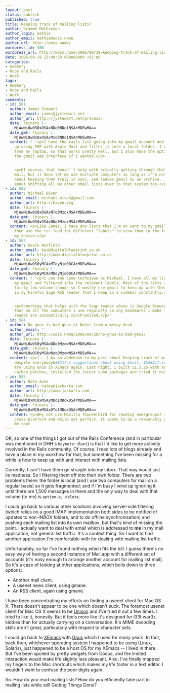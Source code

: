 ```yaml
---
layout: post
status: publish
published: true
title: Keeping track of mailing lists?
author: Graeme Mathieson
author_login: mathie
author_email: mathie@woss.name
author_url: http://woss.name/
wordpress_id: 306
wordpress_url: http://woss.name/2006/09/19/keeping-track-of-mailing-lists/
date: 2006-09-19 13:40:59.000000000 +01:00
categories:
- Geekery
- Ruby and Rails
- Work
tags:
- Geekery
- Ruby and Rails
- Work
comments:
- id: 581
  author: James Stewart
  author_email: james@jystewart.net
  author_url: http://jystewart.net/process/
  date: !binary |-
    MjAwNi0wOS0xOSAxNDo0NDo1NSArMDEwMA==
  date_gmt: !binary |-
    MjAwNi0wOS0xOSAxMzo0NDo1NSArMDEwMA==
  content: ! '<p>I have the rails list going into my gmail account and then pick it
    up using POP with Apple Mail and filter it into a local folder. I work primarily
    from my laptop, so that works pretty well, but I also have the option of using
    the gmail web interface if I wanted.</p>


    <p>Of course, that doesn''t help with actually getting through that volume of
    mail, but it does let me use multiple computers so long as I''m not too worried
    about keeping them truly in sync, and leaves gmail as an archive. I''m thinking
    about shifting all my other email lists over to that system too.</p>'
- id: 582
  author: Michael Biven
  author_email: michael.biven@gmail.com
  author_url: http://biven.org
  date: !binary |-
    MjAwNi0wOS0xOSAxNTo0MzoxMSArMDEwMA==
  date_gmt: !binary |-
    MjAwNi0wOS0xOSAxNDo0MzoxMSArMDEwMA==
  content: <p>Like James, I have any lists that I'm on sent to my gmail account and
    then use the rss feed for different "labels" to view them in the feed reader of
    my choice.</p>
- id: 583
  author: Kevin Ansfield
  author_email: kev@digitalblueprint.co.uk
  author_url: http://www.digitalblueprint.co.uk
  date: !binary |-
    MjAwNi0wOS0yMCAxMToyNjo0OCArMDEwMA==
  date_gmt: !binary |-
    MjAwNi0wOS0yMCAxMDoyNjo0OCArMDEwMA==
  content: ! '<p>I use the same technique as Michael. I have all my lists sent to
    my gmail and filtered into the relevant labels. Most of the lists I am on are
    fairly low volume though so I mostly use gmail to keep up with them and have them
    in my Firefox Sage RSS reader that I keep in a sidebar constantly.</p>


    <p>Something that helps with the Sage reader above is Google Browser Sync, I install
    that on all the computers i use regularly so any bookmarks i make for the sage
    reader are automatically synchronized.</p>'
- id: 584
  author: No gnus is bad gnus at Notes from a messy desk
  author_email: ''
  author_url: http://woss.name/2006/09/20/no-gnus-is-bad-gnus/
  date: !binary |-
    MjAwNi0wOS0yMSAwODo0MzowNSArMDEwMA==
  date_gmt: !binary |-
    MjAwNi0wOS0yMSAwNzo0MzowNSArMDEwMA==
  content: <p>[...] As an addendum to my post about Keeping track of mailing lists,
    despite everybody&#8217;s suggestions about using Gmail, I&#8217;ve decided to
    try using Gnus in XEmacs again. Last night, I built 21.5.26 with Andrew Choi&#8217;s
    carbon patches, installed the latest sumo packages and tried it out. [...]</p>
- id: 585
  author: Nate Aune
  author_email: natea@jazkarta.com
  author_url: http://www.jazkarta.com
  date: !binary |-
    MjAwNi0xMC0xMSAyMDo1MDoxOSArMDEwMA==
  date_gmt: !binary |-
    MjAwNi0xMC0xMSAxOTo1MDoxOSArMDEwMA==
  content: <p>Why not use Mozilla Thunderbird for reading newsgroups? It's free, it's
    cross-platform and while not perfect, it seems to do a reasonably good job for
    me.</p>
---
```

OK, so one of the things I got out of the Rails Conference (and in particular was mentioned in DHH's `Keynote::Rant`) is that I'd like to get more actively involved in the Rails community.  Of course, I read lots of blogs already and have a place in my workflow for that, but something I've been missing for a while is how to keep up with and interact with mailing lists.

Currently, I can't have them go straight into my inbox.  That way would just lie madness.  So I filtering them off into their own folder.  There are two problems there:  the folder is local (and I use two computers for mail on a regular basis) so it gets fragmented; and if I'm busy I wind up ignoring it until there are 1,500 messages in there and the only way to deal with that volume (to me) is `option-a, delete`.

I could go back to various other solutions involving server-side filtering (which relies on a good IMAP implementation both sides to be notified of updates to non-INBOX folders, and to do offline synchronisation) and pushing each mailing list into its own mailbox, but that's kind of missing the point.  I actually want to deal with email which is addressed to **me** in my mail application, not general list traffic.  It's a context thing.  So I want to find another application I'm comfortable with for dealing with mailing list traffic.

Unfortunately, so far I've found nothing which fits the bill.  I guess there's no easy way of having a second instance of Mail.app with a different set of accounts (it's easy enough to arrange another account for mailing list mail).  So it's a case of looking at other applications, which boils down to three options:

* Another mail client.
* A usenet news client, using gmane.
* An RSS client, again using gmane.

I have been concentrating my efforts on finding a usenet client for Mac OS X.  There doesn't appear to be one which doesn't suck.  The foremost usenet client for Mac OS X seems to be [Unison](http://www.panic.com/unison/) and I've tried it out a few times.  I tried to like it, honestly.  But it feels more like it's designed for l33t war3z kiddies than for actually carrying on a conversation.  It's MIME decoding skills aren't great, particularly with respect to character sets.

I could go back to [XEmacs](http://xemacs.org/) with [Gnus](http://gnus.org/) which I used for *many* years.  In fact, back then, whichever operating system I happened to be using (Linux, Solaris), just happened to be a host OS for my XEmacs -- I lived in there.  But I've been spoiled by pretty widgets from Cocoa, and the limited interaction would make life slightly less pleasant.  Also, I've finally mapped my fingers to the Mac shortcuts which makes my life faster in a text editor.  I wouldn't want to confuse the poor digits again.

So.  How do you read mailing lists?  How do you efficiently take part in mailing lists while still Getting Things Done?
